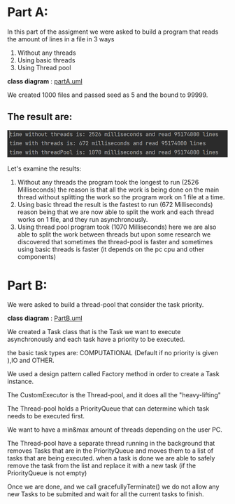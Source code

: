# **Part A:**

In this part of the assigment we were asked to build a program
that reads the amount of lines in a file in 3 ways
1) Without any threads
2) Using basic threads
3) Using Thread pool

**class diagram** : [partA.uml](partA.uml)

We created 1000 files and passed seed as 5 and the bound to 99999.

## **The result are:**

![img.png](img.png)

Let's examine the results:
1) Without any threads the program took the longest to run (2526 Milliseconds)
the reason is that all the work is being done on the main thread without splitting the work
so the program work on 1 file at a time.
2) Using basic thread the result is the fastest to run (672 Milliseconds)
reason being that we are now able to split the work and each thread works on 1 file,
and they run asynchronously.
3) Using thread pool program took (1070 Milliseconds) 
here we are also able to split the work between threads 
but upon some research we discovered that sometimes the thread-pool is faster and sometimes using basic threads is faster
   (it depends on the pc cpu and other components)


# **Part B:**
We were asked to build a thread-pool that consider the task priority.

**class diagram** : [PartB.uml](PartB.uml)

We created a Task class that is the Task we want to execute asynchronously
and each task have a priority to be executed.

the basic task types are:
COMPUTATIONAL (Default if no priority is given ),IO and OTHER.

We used a design pattern called Factory method in order to create a Task instance.


The CustomExecutor is the Thread-pool, and it does all the "heavy-lifting"

The Thread-pool holds a PriorityQueue that can determine which task needs to be executed first.

We want to have a min&max amount of threads depending on the user PC.

The Thread-pool have a separate thread running in the background that removes Tasks that are in the PriorityQueue and moves them to a list
of tasks that are being executed.
when a task is done we are able to safely remove the task from the list and replace it with a new task (if the PriorityQueue is not empty)

Once we are done, and we call gracefullyTerminate() we do not allow any new Tasks to be submited
and wait for all the current tasks to finish.


